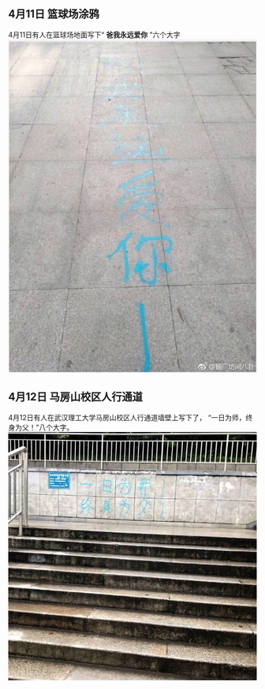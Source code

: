 ## 4月11日 篮球场涂鸦
4月11日有人在篮球场地面写下“ **爸我永远爱你** ”六个大字
![篮球场](img/球场涂鸦.jpg)

## 4月12日 马房山校区人行通道
4月12日有人在武汉理工大学马房山校区人行通道墙壁上写下了， “一日为师，终身为父！”八个大字。
![人行通道](img/人行道.jpg)

